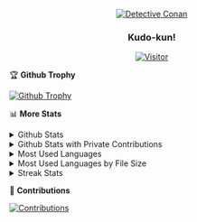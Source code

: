 <p align="center">
<a href="https://samiunnafis.github.io">
  <img alt="Detective Conan" src="https://tenor.com/view/comics-thinking-contemplate-hmm-gif-7761687.gif" /> 
  </a> 
  <h3 align="center">Kudo-kun!</h3>
</p>

<p align="center">
<a href="https://SamiunNafis.github.io">
    <img alt="Visitor" src="https://visitor-badge.glitch.me/badge?page_id=SamiunNafis"/> 
  </a>  
</p>

<p>
  
🏆 **Github Trophy**
  
<a href="https://SamiunNafis.github.io">
<img alt="Github Trophy" src="https://github-profile-trophy.vercel.app/?username=SamiunNafis">
</a>
</p>


<p>

📊 **More Stats**
  
  
<details>
  <summary>Github Stats</summary>
  <br>
  <a href="https://samiunnafis.github.io">
  <img alt="Github Stats" src="https://github-readme-stats.vercel.app/api?username=samiunnafis&show_icons=true&count_private=true">
</a>  
  
</details> 
  
  <details>
  <summary>Github Stats with Private Contributions</summary>
  <br>
 <a href="https://samiunnafis.github.io">
<img alt="Github Stats with Private Contributions" src="https://github.com/SamiunNafis/github-stats/blob/master/generated/overview.svg">
</a>
</details>
  
<details>
  <summary>Most Used Languages</summary>
  <br>
 <a href="https://samiunnafis.github.io">
<img alt="Most Used Languages" src="https://github-readme-stats.vercel.app/api/top-langs/?username=samiunnafis&layout=compact&include_all_commits=true&&count_private=true&langs_count=20">
</a>
</details>

 <details>
  <summary>Most Used Languages by File Size</summary>
  <br>
 <a href="https://samiunnafis.github.io">
<img alt="Most Used Languages by File Size" src="https://github.com/SamiunNafis/github-stats/blob/master/generated/languages.svg">
</a>
</details>
  
<details>
  <summary>Streak Stats</summary>
  <br>
  <a href="https://samiunnafis.github.io">
  <img alt="Streak Stats" src="https://github-readme-streak-stats.herokuapp.com/?user=SamiunNafis">
</a>
</details> 
  </p>
  
  <p>

📜 **Contributions**
  
<a href="https://samiunnafis.github.io">
<img alt="Contributions" src="https://activity-graph.herokuapp.com/graph?username=samiunnafis&bg_color=fffff0&color=708090&line=24292e&point=24292e&area=true&hide_border=true">
</a>
</p>
